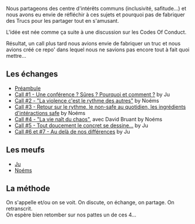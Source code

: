 Nous partageons des centre d'intérêts communs (inclusivité, safitude…) et nous avons eu envie de réfléchir à ces sujets et pourquoi pas de fabriquer des Trucs pour les partager tout en s'amusant. 

L'idée est née comme ça suite à une discussion sur les Codes Of Conduct.  

Résultat, un call plus tard nous avions envie de fabriquer un truc et nous avions créé ce repo' dans lequel nous ne savions pas encore tout à fait quoi mettre…

## Les échanges
- [Préambule](compte-rendus-call/preambule.md)
- [Call #1 - Une conférence ? Sûres ? Pourquoi et comment ?](compte-rendus-call/call-1.md) by Ju 
- [Call #2 - "La violence c'est le rythme des autres"](compte-rendus-call/call-2.md) by Noéms
- [Call #3 - Retour sur le rythme, le non-safe au quotidien, les ingrédients d'intéractions safe](compte-rendus-call/call-3.md) by Noéms 
- [Call #4 - "La vie naît du chaos"](compte-rendus-call/call-4.md), avec David Bruant by Noéms 
- [Call #5 - Tout doucement le concret se dessine...](compte-rendus-call/call-5.md) by Ju 
- [Call #6 et #7 - Au delà de nos différences](compte-rendus-call/call-6-et-7.md) by Ju

## Les meufs
- [Ju](https://github.com/Julia-barbelane)   
- [Noéms](https://github.com/noeems)

## La méthode
On s'appelle et/ou on se voit. On discute, on échange, on partage. On retranscrit.   
On espère bien retomber sur nos pattes un de ces 4...



